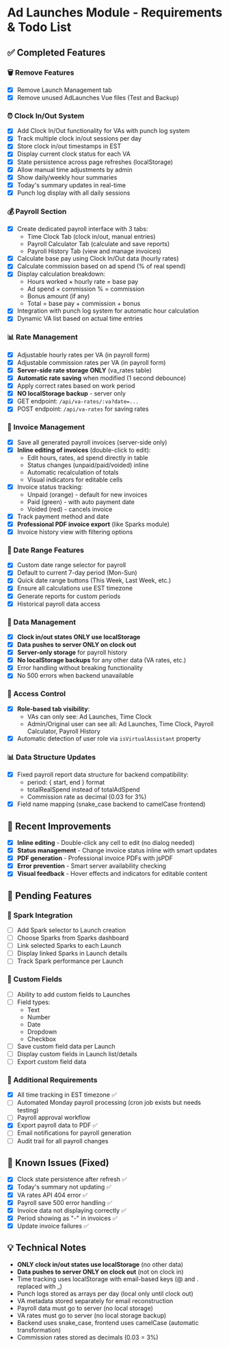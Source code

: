 # Ad Launches Module - Requirements & Todo List

## ✅ Completed Features

### 🗑️ Remove Features
- [x] Remove Launch Management tab
- [x] Remove unused AdLaunches Vue files (Test and Backup)

### ⏰ Clock In/Out System
- [x] Add Clock In/Out functionality for VAs with punch log system
- [x] Track multiple clock in/out sessions per day
- [x] Store clock in/out timestamps in EST
- [x] Display current clock status for each VA
- [x] State persistence across page refreshes (localStorage)
- [x] Allow manual time adjustments by admin
- [x] Show daily/weekly hour summaries
- [x] Today's summary updates in real-time
- [x] Punch log display with all daily sessions

### 💰 Payroll Section
- [x] Create dedicated payroll interface with 3 tabs:
  - Time Clock Tab (clock in/out, manual entries)
  - Payroll Calculator Tab (calculate and save reports)
  - Payroll History Tab (view and manage invoices)
- [x] Calculate base pay using Clock In/Out data (hourly rates)
- [x] Calculate commission based on ad spend (% of real spend)
- [x] Display calculation breakdown:
  - Hours worked × hourly rate = base pay
  - Ad spend × commission % = commission
  - Bonus amount (if any)
  - Total = base pay + commission + bonus
- [x] Integration with punch log system for automatic hour calculation
- [x] Dynamic VA list based on actual time entries

### 📊 Rate Management
- [x] Adjustable hourly rates per VA (in payroll form)
- [x] Adjustable commission rates per VA (in payroll form)
- [x] **Server-side rate storage ONLY** (va_rates table)
- [x] **Automatic rate saving** when modified (1 second debounce)
- [x] Apply correct rates based on work period
- [x] **NO localStorage backup** - server only
- [x] GET endpoint: `/api/va-rates/:va?date=...`
- [x] POST endpoint: `/api/va-rates` for saving rates

### 📄 Invoice Management
- [x] Save all generated payroll invoices (server-side only)
- [x] **Inline editing of invoices** (double-click to edit):
  - Edit hours, rates, ad spend directly in table
  - Status changes (unpaid/paid/voided) inline
  - Automatic recalculation of totals
  - Visual indicators for editable cells
- [x] Invoice status tracking:
  - Unpaid (orange) - default for new invoices
  - Paid (green) - with auto payment date
  - Voided (red) - cancels invoice
- [x] Track payment method and date
- [x] **Professional PDF invoice export** (like Sparks module)
- [x] Invoice history view with filtering options

### 📅 Date Range Features
- [x] Custom date range selector for payroll
- [x] Default to current 7-day period (Mon-Sun)
- [x] Quick date range buttons (This Week, Last Week, etc.)
- [x] Ensure all calculations use EST timezone
- [x] Generate reports for custom periods
- [x] Historical payroll data access

### 🔄 Data Management
- [x] **Clock in/out states ONLY use localStorage**
- [x] **Data pushes to server ONLY on clock out**
- [x] **Server-only storage** for payroll history
- [x] **No localStorage backups** for any other data (VA rates, etc.)
- [x] Error handling without breaking functionality
- [x] No 500 errors when backend unavailable

### 🔐 Access Control
- [x] **Role-based tab visibility**:
  - VAs can only see: Ad Launches, Time Clock
  - Admin/Original user can see all: Ad Launches, Time Clock, Payroll Calculator, Payroll History
- [x] Automatic detection of user role via `isVirtualAssistant` property

### 📊 Data Structure Updates
- [x] Fixed payroll report data structure for backend compatibility:
  - period: { start, end } format
  - totalRealSpend instead of totalAdSpend
  - Commission rate as decimal (0.03 for 3%)
- [x] Field name mapping (snake_case backend to camelCase frontend)

## 🚀 Recent Improvements
- [x] **Inline editing** - Double-click any cell to edit (no dialog needed)
- [x] **Status management** - Change invoice status inline with smart updates
- [x] **PDF generation** - Professional invoice PDFs with jsPDF
- [x] **Error prevention** - Smart server availability checking
- [x] **Visual feedback** - Hover effects and indicators for editable content

## 📝 Pending Features

### 🔗 Spark Integration
- [ ] Add Spark selector to Launch creation
- [ ] Choose Sparks from Sparks dashboard
- [ ] Link selected Sparks to each Launch
- [ ] Display linked Sparks in Launch details
- [ ] Track Spark performance per Launch

### 🔧 Custom Fields
- [ ] Ability to add custom fields to Launches
- [ ] Field types:
  - Text
  - Number
  - Date
  - Dropdown
  - Checkbox
- [ ] Save custom field data per Launch
- [ ] Display custom fields in Launch list/details
- [ ] Export custom field data

### 🎯 Additional Requirements
- [x] All time tracking in EST timezone ✅
- [ ] Automated Monday payroll processing (cron job exists but needs testing)
- [ ] Payroll approval workflow
- [x] Export payroll data to PDF ✅
- [ ] Email notifications for payroll generation
- [ ] Audit trail for all payroll changes

## 🐛 Known Issues (Fixed)
- [x] Clock state persistence after refresh ✅
- [x] Today's summary not updating ✅
- [x] VA rates API 404 error ✅
- [x] Payroll save 500 error handling ✅
- [x] Invoice data not displaying correctly ✅
- [x] Period showing as "-" in invoices ✅
- [x] Update invoice failures ✅

## 💡 Technical Notes
- **ONLY clock in/out states use localStorage** (no other data)
- **Data pushes to server ONLY on clock out** (not on clock in)
- Time tracking uses localStorage with email-based keys (@ and . replaced with _)
- Punch logs stored as arrays per day (local only until clock out)
- VA metadata stored separately for email reconstruction
- Payroll data must go to server (no local storage)
- VA rates must go to server (no local storage backup)
- Backend uses snake_case, frontend uses camelCase (automatic transformation)
- Commission rates stored as decimals (0.03 = 3%)